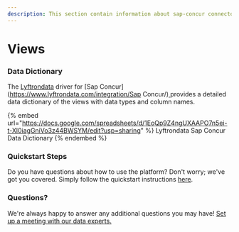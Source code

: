 ```yaml
---
description: This section contain information about sap-concur connector views information
---
```


# Views

### Data Dictionary

The [Lyftrondata](https://www.lyftrondata.com/) driver for [Sap Concur](https://www.lyftrondata.com/integration/Sap Concur/)[ ](https://www.lyftrondata.com/integration/sap-concur/)provides a detailed data dictionary of the views with data types and column names.

{% embed url="https://docs.google.com/spreadsheets/d/1EoQp9Z4ngUXAAPO7n5ei-t-Xl0iagGniVo3z44BWSYM/edit?usp=sharing" %}
Lyftrondata Sap Concur Data Dictionary
{% endembed %}

### Quickstart Steps

Do you have questions about how to use the platform? Don't worry; we've got you covered. Simply follow the quickstart instructions [here](../../../../quickstart-steps.md).

### Questions? <a href="#questions" id="questions"></a>

We're always happy to answer any additional questions you may have! [Set up a meeting with our data experts.](https://www.lyftrondata.com/book-a-meeting/)


